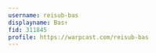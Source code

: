 ```yaml
---
username: reisub-bas
displayname: Bas↑ 
fid: 311845
profile: https://warpcast.com/reisub-bas
---
```

